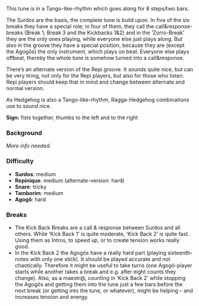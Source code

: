This tune is in a Tango-like-rhythm which goes along for 8 steps/two bars.

The Surdos are the basis, the complete tune is build upon. In five of the six breaks they have a special role; in four
of them, they call the call&response-breaks (Break 1, Break 3 and the Kickbacks 1&2) and in the ‘Zorro-Break’ they are
the only ones playing, while everyone else just plays along. But also in the groove they have a special position, because
they are (except the Agogôs) the only instrument, which plays on beat. Everyone else plays offbeat, thereby the whole
tune is somehow turned into a call&response.

There’s an alternate version of the Repi groove. It sounds quite nice, but can be very tiring, not only for the
Repi players, but also for those who listen. Repi players should keep that in mind and change between alternate and
normal version.

As Hedgehog is also a Tango-like-rhythm, Ragga-Hedgehog combinations use to sound nice.

**Sign:** fists together, thumbs to the left and to the right

### Background

*More info needed.*

### Difficulty

* **Surdos**: medium
* **Repinique**: medium (alternate-version: hard)
* **Snare**: tricky
* **Tamborim**: medium
* **Agogô**: hard

### Breaks

* The Kick Back Breaks are a call & response between Surdos and all others. While ‘Kick Back 1’ is quite moderate,
  ‘Kick Back 2’ is quite fast. Using them as Intros, to speed up, or to create tension works really good.
* In the Kick Back 2 the Agogôs have a really hard part (playing sixteenth-notes with only one stick). It should be
  played accurate and not chaotically. Therefore it might be useful to take turns (one Agogô-player starts while another
  takes a break and e.g. after eight counts they change). Also, as a maestr@, counting in ‘Kick Back 2’ while stopping
  the Agogôs and getting them into the tune just a few bars before the next break (or getting into the tune, or
  whatever), might be helping – and increases tension and energy.